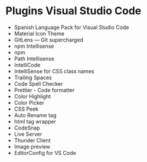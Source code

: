 # Plugins Visual Studio Code

- Spanish Language Pack for Visual Studio Code
- Material Icon Theme
- GitLens — Git supercharged
- npm Intellisense
- npm
- Path Intellisense
- IntelliCode
- IntelliSense for CSS class names
- Trailing Spaces
- Code Spell Checker
- Prettier - Code formatter
- Color Highlight
- Color Picker
- CSS Peek
- Auto Rename tag
- html tag wrapper
- CodeSnap
- Live Server
- Thunder Client
- Image preview
- EditorConfig for VS Code
